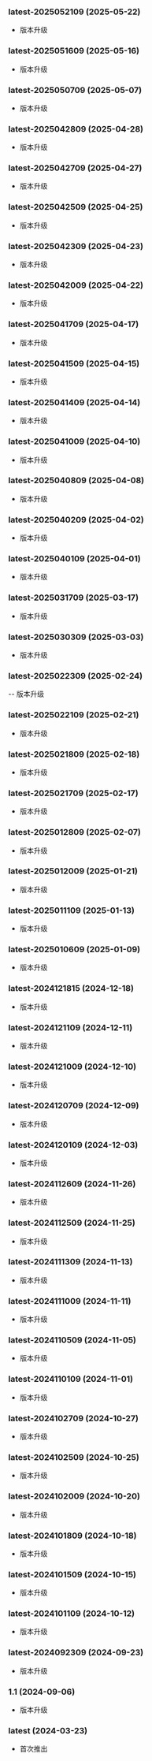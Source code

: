 ### latest-2025052109 (2025-05-22)
- 版本升级
### latest-2025051609 (2025-05-16)
- 版本升级
### latest-2025050709 (2025-05-07)
- 版本升级
### latest-2025042809 (2025-04-28)
- 版本升级
### latest-2025042709 (2025-04-27)

- 版本升级

### latest-2025042509 (2025-04-25)

- 版本升级

### latest-2025042309 (2025-04-23)

- 版本升级

### latest-2025042009 (2025-04-22)

- 版本升级

### latest-2025041709 (2025-04-17)

- 版本升级

### latest-2025041509 (2025-04-15)

- 版本升级

### latest-2025041409 (2025-04-14)

- 版本升级

### latest-2025041009 (2025-04-10)

- 版本升级

### latest-2025040809 (2025-04-08)

- 版本升级

### latest-2025040209 (2025-04-02)

- 版本升级

### latest-2025040109 (2025-04-01)

- 版本升级

### latest-2025031709 (2025-03-17)

- 版本升级

### latest-2025030309 (2025-03-03)

- 版本升级

### latest-2025022309 (2025-02-24)

-- 版本升级

### latest-2025022109 (2025-02-21)

- 版本升级

### latest-2025021809 (2025-02-18)

- 版本升级

### latest-2025021709 (2025-02-17)

- 版本升级

### latest-2025012809 (2025-02-07)

- 版本升级

### latest-2025012009 (2025-01-21)

- 版本升级

### latest-2025011109 (2025-01-13)

- 版本升级

### latest-2025010609 (2025-01-09)

- 版本升级

### latest-2024121815 (2024-12-18)

- 版本升级

### latest-2024121109 (2024-12-11)

- 版本升级

### latest-2024121009 (2024-12-10)

- 版本升级

### latest-2024120709 (2024-12-09)

- 版本升级

### latest-2024120109 (2024-12-03)

- 版本升级

### latest-2024112609 (2024-11-26)

- 版本升级

### latest-2024112509 (2024-11-25)

- 版本升级

### latest-2024111309 (2024-11-13)

- 版本升级

### latest-2024111009 (2024-11-11)

- 版本升级

### latest-2024110509 (2024-11-05)

- 版本升级

### latest-2024110109 (2024-11-01)

- 版本升级

### latest-2024102709 (2024-10-27)

- 版本升级

### latest-2024102509 (2024-10-25)

- 版本升级

### latest-2024102009 (2024-10-20)

- 版本升级

### latest-2024101809 (2024-10-18)

- 版本升级

### latest-2024101509 (2024-10-15)

- 版本升级

### latest-2024101109 (2024-10-12)

- 版本升级

### latest-2024092309 (2024-09-23)

- 版本升级

### 1.1 (2024-09-06)

- 版本升级

### latest (2024-03-23)

- 首次推出